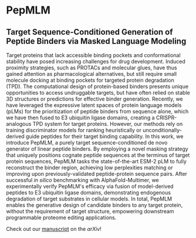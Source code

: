 # PepMLM
## Target Sequence-Conditioned Generation of Peptide Binders via Masked Language Modeling
Target proteins that lack accessible binding pockets and conformational stability have posed increasing challenges for drug development. Induced proximity strategies, such as PROTACs and molecular glues, have thus gained attention as pharmacological alternatives, but still require small molecule docking at binding pockets for targeted protein degradation (TPD). The computational design of protein-based binders presents unique opportunities to access undruggable targets, but have often relied on stable 3D structures or predictions for effective binder generation. Recently, we have leveraged the expressive latent spaces of protein language models (pLMs) for the prioritization of peptide binders from sequence alone, which we have then fused to E3 ubiquitin ligase domains, creating a CRISPR-analogous TPD system for target proteins. However, our methods rely on training discriminator models for ranking heuristically or unconditionally-derived guide peptides for their target binding capability. In this work, we introduce PepMLM, a purely target sequence-conditioned de novo generator of linear peptide binders. By employing a novel masking strategy that uniquely positions cognate peptide sequences at the terminus of target protein sequences, PepMLM tasks the state-of-the-art ESM-2 pLM to fully reconstruct the binder region, achieving low perplexities matching or improving upon previously-validated peptide-protein sequence pairs. After successful *in silico* benchmarking with AlphaFold-Multimer, we experimentally verify PepMLM's efficacy via fusion of model-derived peptides to E3 ubiquitin ligase domains, demonstrating endogenous degradation of target substrates in cellular models. In total, PepMLM enables the generative design of candidate binders to any target protein, without the requirement of target structure, empowering downstream programmable proteome editing applications.

Check out our [manuscript](https://arxiv.org/abs/2310.03842) on the *arXiv*!
